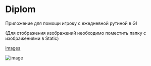 # Diplom

Приложение для помощи игроку с ежедневной рутиной в GI

(Для отображения изображений необходимо поместить папку с изображениями в Static)

[images](https://drive.google.com/file/d/1JbBBsqdykOoXcV9f-F3UD6q6S9CcBfrb/view?usp=sharing)

![image](https://user-images.githubusercontent.com/97898266/187902888-0fd2ec3f-677d-47a9-a6b6-47c5d69b2bd5.png)
